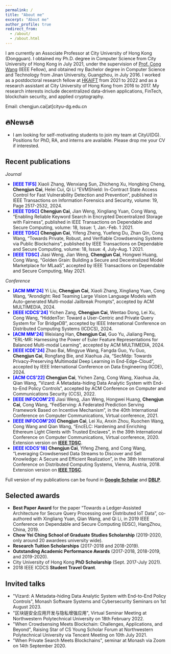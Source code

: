 ```yaml
---
permalink: /
title: "About me"
excerpt: "About me"
author_profile: true
redirect_from:
  - /about/
  - /about.html
---
```


I am currently an Associate Professor at City University of Hong Kong (Dongguan). I obtained my Ph.D. degree in Computer Science from City University of Hong Kong in July 2021, under the supervision of [Prof. Cong Wang](https://www.cs.cityu.edu.hk/~congwang/) (IEEE Fellow), and obtained my Bachelor degree in Computer Science and Technology from Jinan University, Guangzhou, in July 2016. I worked as a postdoctoral research fellow at [HKAIFT](https://hkaift.com/) from 2021 to 2022 and as a research assistant at City University of Hong Kong from 2016 to 2017. My research interests include decentralized data-driven applications, FinTech, blockchain security, and applied cryptography.

Email: chengjun.cai[at]cityu-dg.edu.cn



## :fire:News:fire:

-  I am looking for self-motivating students to join my team at CityU(DG). Positions for PhD, RA, and interns are available. Please drop me your CV if interested. 



## Recent publications

*Journal*

-	<span style="color:blue">**[IEEE TIFS]**</span> Xiaoli Zhang, Wenxiang Sun, Zhicheng Xu, Hongbing Cheng, **Chengjun Cai**, Helei Cui, Qi Li “EVMShield: In-Contract State Access Control for Fast Vulnerability Detection and Prevention”, published in IEEE Transactions on Information Forensics and Security, volume: 19, Page 2517-2532, 2024.
-	<span style="color:blue">**[IEEE TDSC]**</span> **Chengjun Cai**, Jian Weng, Xingliang Yuan, Cong Wang, “Enabling Reliable Keyword Search in Encrypted Decentralized Storage with Fairness”, published in IEEE Transactions on Dependable and Secure Computing, volume: 18, Issue: 1, Jan.-Feb. 1 2021.
- <span style="color:blue">**[IEEE TDSC]**</span> **Chengjun Cai**, Yifeng Zheng, Yuefeng Du, Zhan Qin, Cong Wang, “Towards Private, Robust, and Verifiable Crowdsensing Systems via Public Blockchains”, published by IEEE Transactions on Dependable and Secure Computing, volume: 18, Issue: 4, July-Aug. 1 2021.
- <span style="color:blue">**[IEEE TDSC]**</span>	Jiasi Weng, Jian Weng, **Chengjun Cai**, Hongwei Huang, Cong Wang, “Golden Grain: Building a Secure and Decentralized Model Marketplace for MLaaS”, accepted by IEEE Transactions on Dependable and Secure Computing, May 2021.


*Conference*
- <span style="color:blue">**[ACM MM'24]**</span>	Yi Liu, **Chengjun Cai**, Xiaoli Zhang, Xingliang Yuan, Cong Wang, “Arondight: Red Teaming Large Vision Language Models with Auto-generated Multi-modal Jailbreak Prompts”, accepted by ACM MULTIMEDIA, 2024.
- <span style="color:blue">**[IEEE ICDCS'24]**</span>	Yichen Zang, **Chengjun Cai**, Wentao Dong, Lei Xu, Cong Wang, “HiddenTor: Toward a User-Centric and Private Query System for Tor BridgeDB”, accepted by IEEE International Conference on Distributed Computing Systems (ICDCS), 2024.
- <span style="color:blue">**[ACM MM'24]**</span>	Weixiang Han, **Chengjun Cai**, Guo Yu, Jialiang Peng, “ERL-MR: Harnessing the Power of Euler Feature Representations for Balanced Multi-modal Learning”, accepted by ACM MULTIMEDIA, 2024.
- <span style="color:blue">**[IEEE ICDE'24]**</span>	Zhao Bai, Mingyue Wang, Fangda Guo, Yu Guo, **Chengjun Cai**, Rongfang Bie, and Xiaohua Jia, “SecMdp: Towards Privacy-Preserving Multimodal Deep Learning in End-Edge-Cloud”, accepted by IEEE International Conference on Data Engineering (ICDE), 2024.
- <span style="color:blue">**[ACM CCS'22]**</span>	**Chengjun Cai**, Yichen Zang, Cong Wang, Xiaohua Jia, Qian Wang, “Vizard: A Metadata-hiding Data Analytic System with End-to-End Policy Controls”, accepted by ACM Conference on Computer and Communications Security (CCS), 2022.
- <span style="color:blue">**[IEEE INFOCOM'21]**</span>	Jiasi Weng, Jian Weng, Hongwei Huang, **Chengjun Cai**, Cong Wang, “FedServing: A Federated Prediction Serving Framework Based on Incentive Mechanism”, in the 40th International Conference on Computer Communications, Virtual conference, 2021.
- <span style="color:blue">**[IEEE INFOCOM'20]**</span> **Chengjun Cai**, Lei Xu, Anxin Zhou, Ruochen Wang, Cong Wang and Qian Wang, “EncELC: Hardening and Enriching Ethereum Light Clients with Trusted Enclaves”, in the 39th International Conference on Computer Communications, Virtual conference, 2020. Extension version on **[IEEE TDSC](https://ieeexplore.ieee.org/document/9512478)**.
- <span style="color:blue">**[IEEE ICDCS'18]**</span>	**Chengjun Cai**, Yifeng Zheng, and Cong Wang, “Leveraging Crowdsensed Data Streams to Discover and Sell Knowledge: A Secure and Efficient Realization”, in the 38th International Conference on Distributed Computing Systems, Vienna, Austria, 2018. Extension version on **[IEEE TDSC](https://ieeexplore.ieee.org/document/8930291)**.


Full version of my publications can be found in **[Google Scholar](https://scholar.google.com.hk/citations?user=42rBIcAAAAAJ&hl=en)** and **[DBLP](https://dblp.org/pid/198/7220.html)**.


## Selected awards

- **Best Paper Award** for the paper “Towards a Ledger-Assisted Architecture for Secure Query Processing over Distributed IoT Data”, co-authored with Xingliang Yuan, Qian Wang, and Qi Li, in 2019 IEEE Conference on Dependable and Secure Computing (IDSC), HangZhou, China, 2019.
- **Chow Yei Ching School of Graduate Studies Scholarship** (2019-2020, only around 20 awardees university wide).
- **Research Tuition Scholarships** (2017-2018 and 2018-2019).
- **Outstanding Academic Performance Awards** (2017-2018, 2018-2019, and 2019-2020).
- City University of Hong Kong **PhD Scholarship** (Sept. 2017-July 2021).
- 2018 IEEE ICDCS **Student Travel Grant**.


## Invited talks

- "Vizard: A Metadata-hiding Data Analytic System with End-to-End Policy Controls", Monash Software Systems and Cybersecurity Seminars on 1st August 2023.
- "区块链安全应用开发与隐私增强应用", Virtual Seminar Meeting at Northwestern Polytechnical University on 18th February 2022.
- "When Crowdsensing Meets Blockchain: Challenges, Applications, and Beyond", Raising Star of CS Young Scholar Forum at Northwestern Polytechnical University via Tencent Meeting on 10th July 2021.
- "When Private Search Meets Blockchains", seminar at Monash via Zoom on 14th September 2020.
